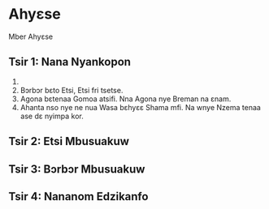 # Ahyɛse

Mber Ahyɛse

## Tsir 1: Nana Nyankopon

1. 
1. Bɔrbɔr bɛto Etsi, Etsi fri tsetse.
2. Agona bɛtenaa Gomoa atsifi. Nna Agona nye Breman na ɛnam.
3. Ahanta nso nye ne nua Wasa bɛhyɛɛ Shama mfi. Na wnye Nzema tenaa ase dɛ nyimpa kor.

## Tsir 2: Etsi Mbusuakuw

## Tsir 3: Bɔrbɔr Mbusuakuw

## Tsir 4: Nananom Edzikanfo
